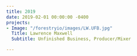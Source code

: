 ```yaml
---
title: 2019
date: 2019-02-01 00:00:00 -0400
projects:
- Image: "/forestryio/images/LW.UFB.jpg"
  Title: Lawrence Maxwell
  Subtitle: Unfinished Business, Producer/Mixer

---
```

